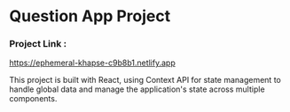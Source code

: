 # Question App Project

### Project Link :

https://ephemeral-khapse-c9b8b1.netlify.app

This project is built with React, using Context API for state management to handle global data and manage the application's state across multiple components.
